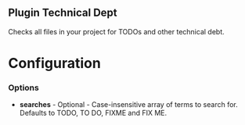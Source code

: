 Plugin Technical Dept
---------------------

Checks all files in your project for TODOs and other technical debt.

Configuration
=============

### Options

* **searches** - Optional - Case-insensitive array of terms to search for. Defaults to TODO, TO DO, FIXME and FIX ME.
